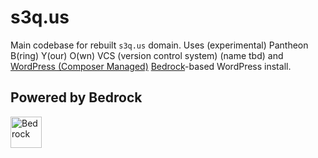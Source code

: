 # s3q.us

Main codebase for rebuilt `s3q.us` domain. Uses (experimental) Pantheon B(ring) Y(our) O(wn) VCS (version control system) (name tbd) and [WordPress (Composer Managed)](https://github.com/pantheon-systems/wordpress-composer-managed) [Bedrock](https://roots.io/bedrock)-based WordPress install.

## Powered by Bedrock

<p align="left">
  <a href="https://roots.io/bedrock/">
    <img alt="Bedrock" src="https://cdn.roots.io/app/uploads/logo-bedrock.svg" height="50">
  </a>
</p>
